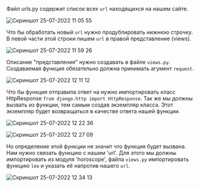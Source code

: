 Файл urls.py содержит список всех `url` находящихся на нашем сайте.<br>

![Скриншот 25-07-2022 11 05 55](https://user-images.githubusercontent.com/84935915/180728977-365b94d4-cc2c-44ec-b9ce-08a4ee51d061.png)<br>

Что бы обработать новый `url` нужно продублировать нижнюю строчку. В левой части этой строки пишем `url` в правой представление (views).

![Скриншот 25-07-2022 11 59 26](https://user-images.githubusercontent.com/84935915/180739202-aa02272f-a0ed-4d10-a12f-6476275d3513.png)<br>

Описание "представления" нужно создавать в файле `views.py`. Создаваемая функция обязательно должна принимать агумент `request`.<br>

![Скриншот 25-07-2022 12 11 12](https://user-images.githubusercontent.com/84935915/180741542-b4faa9e8-7d5e-4c9f-a059-2f786226e158.png)<br>

Что бы функция отправила ответ на нужно импортировать класс HttpResponse `from django.http import HttpResponse`. Так же мы должны вызвать из функции,
тем самым создав экземпляр класса. Этот экземпляр будет возвращаться в качестве ответа нашей функции.<br>

![Скриншот 25-07-2022 12 22 36](https://user-images.githubusercontent.com/84935915/180743920-29b7c0fb-5f69-40ba-94f1-e8a00a59da03.png)

![Скриншот 25-07-2022 12 27 09](https://user-images.githubusercontent.com/84935915/180744927-9ed15229-38a7-491c-b4eb-499eb6c31495.png)

Но определение этой функции не значит что функция будет вызвана. Нам нужно связать функцию с нашим 'url'.
Для этого мы должны импортировать из модуля 'horoscope', файла `views.py` импортировать функцию `leo` и указать её напротив нашего `url`.<br>

![Скриншот 25-07-2022 12 34 13](https://user-images.githubusercontent.com/84935915/180746375-37324466-98e6-4c00-92dc-340bc34ef0ac.png)
